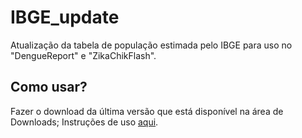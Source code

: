 # IBGE_update

Atualização da tabela de população estimada pelo IBGE para uso no "DengueReport" e "ZikaChikFlash".  

## Como usar?  
Fazer o download da última versão que está disponível na área de Downloads;
Instruções de uso [aqui](https://github.com/Regional-Entorno-Sul/IBGE_update/blob/main/IBGE_update_1.1.pdf).
